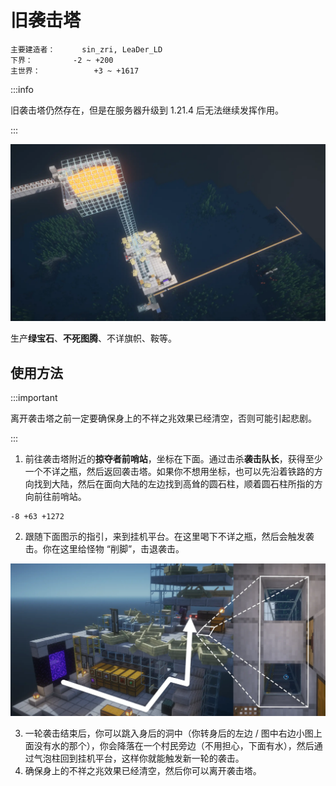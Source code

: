 # 旧袭击塔

```
主要建造者：		sin_zri, LeaDer_LD
下界：			-2 ~ +200
主世界：			+3 ~ +1617
```

:::info

旧袭击塔仍然存在，但是在服务器升级到 1.21.4 后无法继续发挥作用。

:::

![](/img/place/旧袭击塔-1.webp)

生产**绿宝石**、**不死图腾**、不详旗帜、鞍等。

## 使用方法

:::important

离开袭击塔之前一定要确保身上的不祥之兆效果已经清空，否则可能引起悲剧。

:::

1. 前往袭击塔附近的**掠夺者前哨站**，坐标在下面。通过击杀**袭击队长**，获得至少一个不详之瓶，然后返回袭击塔。如果你不想用坐标，也可以先沿着铁路的方向找到大陆，然后在面向大陆的左边找到高耸的圆石柱，顺着圆石柱所指的方向前往前哨站。

```text title="掠夺者前哨站坐标"
-8 +63 +1272
```

2. 跟随下面图示的指引，来到挂机平台。在这里喝下不详之瓶，然后会触发袭击。你在这里给怪物 “削脚”，击退袭击。

![](/img/place/旧袭击塔-2.webp)

3. 一轮袭击结束后，你可以跳入身后的洞中（你转身后的左边 / 图中右边小图上面没有水的那个），你会降落在一个村民旁边（不用担心，下面有水），然后通过气泡柱回到挂机平台，这样你就能触发新一轮的袭击。
4. 确保身上的不祥之兆效果已经清空，然后你可以离开袭击塔。
